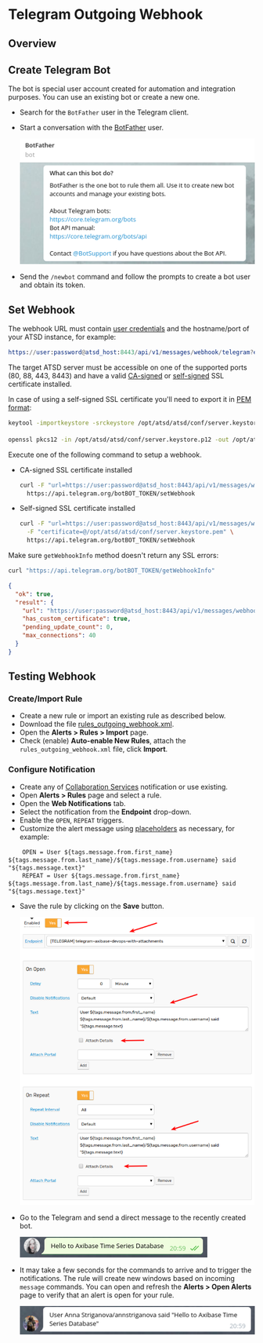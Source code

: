 # Telegram Outgoing Webhook

## Overview

## Create Telegram Bot

The bot is special user account created for automation and integration purposes. You can use an existing bot or create a new one.

* Search for the `BotFather` user in the Telegram client.
* Start a conversation with the [BotFather](https://telegram.me/botfather) user.

    ![](images/botfather.png)

* Send the `/newbot` command and follow the prompts to create a bot user and obtain its token.


## Set Webhook

The webhook URL must contain [user credentials](../api/data/messages/webhook.md#authentication) and the hostname/port of your ATSD instance, for example:
      
```elm
https://user:password@atsd_host:8443/api/v1/messages/webhook/telegram?entity=telegram
```
        
The target ATSD server must be accessible on one of the supported ports (80, 88, 443, 8443) and have a valid [CA-signed](/administration/ssl-ca-signed.md) or [self-signed](/administration/ssl-self-signed.md) SSL certificate installed. 

In case of using a self-signed SSL certificate you'll need to export it in [PEM format](https://core.telegram.org/bots/webhooks#a-self-signed-certificate):

```bash
keytool -importkeystore -srckeystore /opt/atsd/atsd/conf/server.keystore -destkeystore /opt/atsd/atsd/conf/server.keystore.p12 -srcstoretype jks -deststoretype pkcs12

openssl pkcs12 -in /opt/atsd/atsd/conf/server.keystore.p12 -out /opt/atsd/atsd/conf/server.keystore.pem -nokeys
```

Execute one of the following command to setup a webhook.

* CA-signed SSL certificate installed

    ```bash
    curl -F "url=https://user:password@atsd_host:8443/api/v1/messages/webhook/telegram?entity=telegram" \
      https://api.telegram.org/botBOT_TOKEN/setWebhook
    ```

* Self-signed SSL certificate installed

    ```bash
    curl -F "url=https://user:password@atsd_host:8443/api/v1/messages/webhook/telegram?entity=telegram" \
      -F "certificate=@/opt/atsd/atsd/conf/server.keystore.pem" \
      https://api.telegram.org/botBOT_TOKEN/setWebhook
    ```
Make sure `getWebhookInfo` method doesn't return any SSL errors:

```bash
curl "https://api.telegram.org/botBOT_TOKEN/getWebhookInfo"
```
```json
{
  "ok": true,
  "result": {
    "url": "https://user:password@atsd_host:8443/api/v1/messages/webhook/telegram?entity=telegram",
    "has_custom_certificate": true,
    "pending_update_count": 0,
    "max_connections": 40
  }
}
```

## Testing Webhook

### Create/Import Rule

* Create a new rule or import an existing rule as described below.
* Download the file [rules_outgoing_webhook.xml](resources/rules_outgoing_webhook.xml).
* Open the **Alerts > Rules > Import** page.
* Check (enable) **Auto-enable New Rules**, attach the `rules_outgoing_webhook.xml` file, click **Import**.

### Configure Notification

* Create any of [Collaboration Services](https://github.com/axibase/atsd/blob/master/rule-engine/web-notifications.md#collaboration-services) notification or use existing.
* Open **Alerts > Rules** page and select a rule.
* Open the **Web Notifications** tab.
* Select the notification from the **Endpoint** drop-down.
* Enable the `OPEN`, `REPEAT` triggers.
* Customize the alert message using [placeholders](../placeholders.md) as necessary, for example:

```ls
    OPEN = User ${tags.message.from.first_name} ${tags.message.from.last_name}/${tags.message.from.username} said "${tags.message.text}"
    REPEAT = User ${tags.message.from.first_name} ${tags.message.from.last_name}/${tags.message.from.username} said "${tags.message.text}"
```

* Save the rule by clicking on the **Save** button.

    ![](images/outgoing_webhook_telegram_1.png)
    
* Go to the Telegram and send a direct message to the recently created bot.

    ![](images/outgoing_webhook_telegram_2.png)
    
* It may take a few seconds for the commands to arrive and to trigger the notifications. The rule will create new windows based on incoming `message` commands. You can open and refresh the **Alerts > Open Alerts** page to verify that an alert is open for your rule.

    ![](images/outgoing_webhook_telegram_3.png)  
 
